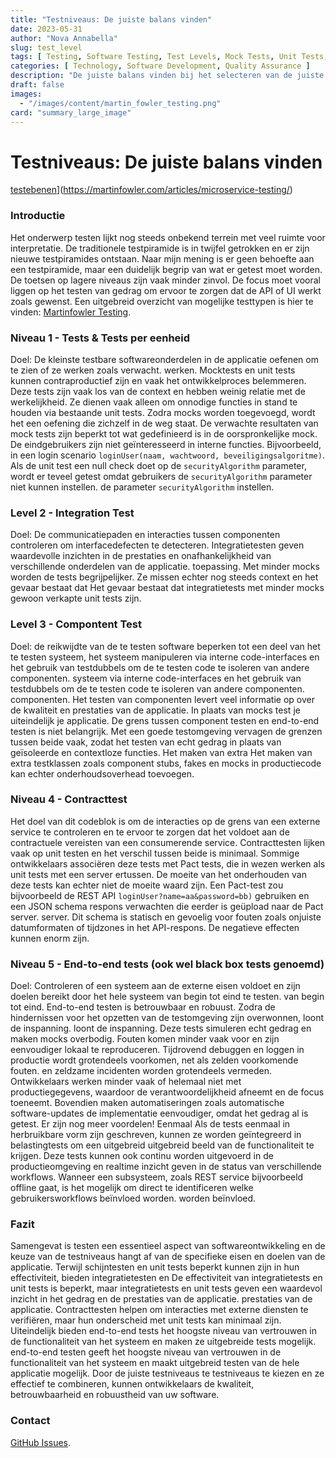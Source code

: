 ```yaml
---
title: "Testniveaus: De juiste balans vinden"
date: 2023-05-31
author: "Nova Annabella"
slug: test_level
tags: [ Testing, Software Testing, Test Levels, Mock Tests, Unit Tests, Integration Tests, Component Tests, Contract Tests, End-to-End Tests ]
categories: [ Technology, Software Development, Quality Assurance ]
description: "De juiste balans vinden bij het selecteren van de juiste testniveaus voor het testen van software."
draft: false
images:
  - "/images/content/martin_fowler_testing.png"
card: "summary_large_image"
---
```



# Testniveaus: De juiste balans vinden

[testebenen](/images/content/martin_fowler_testing.png)](https://martinfowler.com/articles/microservice-testing/)

### Introductie

Het onderwerp testen lijkt nog steeds onbekend terrein met veel ruimte voor interpretatie. De traditionele testpiramide
is in twijfel getrokken en er zijn nieuwe testpiramides ontstaan. Naar mijn mening is er geen behoefte aan een
testpiramide, maar een duidelijk begrip van wat er getest moet worden. De toetsen op lagere niveaus zijn vaak minder
zinvol. De focus moet vooral liggen op het testen van gedrag om ervoor te zorgen dat de API of UI werkt zoals gewenst.
Een uitgebreid overzicht van mogelijke testtypen is hier te vinden: [Martinfowler
Testing](https://martinfowler.com/articles/microservice-testing/).

### Niveau 1 - Tests & Tests per eenheid

Doel: De kleinste testbare softwareonderdelen in de applicatie oefenen om te zien of ze werken zoals verwacht. werken.
Mocktests en unit tests kunnen contraproductief zijn en vaak het ontwikkelproces belemmeren. Deze tests zijn vaak los
van de context en hebben weinig relatie met de werkelijkheid. Ze dienen vaak alleen om onnodige functies in stand te
houden via bestaande unit tests. Zodra mocks worden toegevoegd, wordt het een oefening die zichzelf in de weg staat. De
verwachte resultaten van mock tests zijn beperkt tot wat gedefinieerd is in de oorspronkelijke mock. De eindgebruikers
zijn niet geïnteresseerd in interne functies. Bijvoorbeeld, in een login scenario `loginUser(naam, wachtwoord,
beveiligingsalgoritme)`. Als de unit test een null check doet op de `securityAlgorithm` parameter, wordt er teveel
getest omdat gebruikers de `securityAlgorithm` parameter niet kunnen instellen. de parameter `securityAlgorithm`
instellen.

### Level 2 - Integration Test

Doel: De communicatiepaden en interacties tussen componenten controleren om interfacedefecten te detecteren.
Integratietesten geven waardevolle inzichten in de prestaties en onafhankelijkheid van verschillende onderdelen van de
applicatie. toepassing. Met minder mocks worden de tests begrijpelijker. Ze missen echter nog steeds context en het
gevaar bestaat dat Het gevaar bestaat dat integratietests met minder mocks gewoon verkapte unit tests zijn.

### Level 3 - Compontent Test

Doel: de reikwijdte van de te testen software beperken tot een deel van het te testen systeem, het systeem manipuleren
via interne code-interfaces en het gebruik van testdubbels om de te testen code te isoleren van andere componenten.
systeem via interne code-interfaces en het gebruik van testdubbels om de te testen code te isoleren van andere
componenten. componenten. Het testen van componenten levert veel informatie op over de kwaliteit en prestaties van de
applicatie. In plaats van mocks test je uiteindelijk je applicatie. De grens tussen component testen en end-to-end
testen is niet belangrijk. Met een goede testomgeving vervagen de grenzen tussen beide vaak, zodat het testen van echt
gedrag in plaats van geïsoleerde en contextloze functies. Het maken van extra Het maken van extra testklassen zoals
component stubs, fakes en mocks in productiecode kan echter onderhoudsoverhead toevoegen.

### Niveau 4 - Contracttest

Het doel van dit codeblok is om de interacties op de grens van een externe service te controleren en te ervoor te zorgen
dat het voldoet aan de contractuele vereisten van een consumerende service. Contracttesten lijken vaak op unit testen
en het verschil tussen beide is minimaal. Sommige ontwikkelaars associëren deze tests met Pact tests, die in wezen
werken als unit tests met een server ertussen. De moeite van het onderhouden van deze tests kan echter niet de moeite
waard zijn. Een Pact-test zou bijvoorbeeld de REST API `loginUser?name=aa&password=bb)` gebruiken en een JSON schema
respons verwachten die eerder is geüpload naar de Pact server. server. Dit schema is statisch en gevoelig voor fouten
zoals onjuiste datumformaten of tijdzones in het API-respons. De negatieve effecten kunnen enorm zijn.

### Niveau 5 - End-to-end tests (ook wel black box tests genoemd)

Doel: Controleren of een systeem aan de externe eisen voldoet en zijn doelen bereikt door het hele systeem van begin tot
eind te testen. van begin tot eind. End-to-end testen is betrouwbaar en robuust. Zodra de hindernissen voor het
opzetten van de testomgeving zijn overwonnen, loont de inspanning. loont de inspanning. Deze tests simuleren echt gedrag
en maken mocks overbodig. Fouten komen minder vaak voor en zijn eenvoudiger lokaal te reproduceren. Tijdrovend debuggen
en loggen in productie wordt grotendeels voorkomen, net als zelden voorkomende fouten. en zeldzame incidenten worden
grotendeels vermeden. Ontwikkelaars werken minder vaak of helemaal niet met productiegegevens, waardoor de
verantwoordelijkheid afneemt en de focus toeneemt. Bovendien maken automatiseringen zoals automatische software-updates
de implementatie eenvoudiger, omdat het gedrag al is getest. Er zijn nog meer voordelen! Eenmaal Als de tests eenmaal in
herbruikbare vorm zijn geschreven, kunnen ze worden geïntegreerd in belastingtests om een uitgebreid uitgebreid beeld
van de functionaliteit te krijgen. Deze tests kunnen ook continu worden uitgevoerd in de productieomgeving en realtime
inzicht geven in de status van verschillende workflows. Wanneer een subsysteem, zoals REST service bijvoorbeeld offline
gaat, is het mogelijk om direct te identificeren welke gebruikersworkflows beïnvloed worden. worden beïnvloed.

### Fazit

Samengevat is testen een essentieel aspect van softwareontwikkeling en de keuze van de testniveaus hangt af van de
specifieke eisen en doelen van de applicatie. Terwijl schijntesten en unit tests beperkt kunnen zijn in hun
effectiviteit, bieden integratietesten en De effectiviteit van integratietests en unit tests is beperkt, maar
integratietests en unit tests geven een waardevol inzicht in het gedrag en de prestaties van de applicatie. prestaties
van de applicatie. Contracttesten helpen om interacties met externe diensten te verifiëren, maar hun onderscheid met
unit tests kan minimaal zijn. Uiteindelijk bieden end-to-end tests het hoogste niveau van vertrouwen in de
functionaliteit van het systeem en maken ze uitgebreide tests mogelijk. end-to-end testen geeft het hoogste niveau van
vertrouwen in de functionaliteit van het systeem en maakt uitgebreid testen van de hele applicatie mogelijk. Door de
juiste testniveaus te testniveaus te kiezen en ze effectief te combineren, kunnen ontwikkelaars de kwaliteit,
betrouwbaarheid en robuustheid van uw software.

### Contact

[GitHub Issues](https://github.com/NovaAnnabella/the_unspoken/issues/new/choose).
